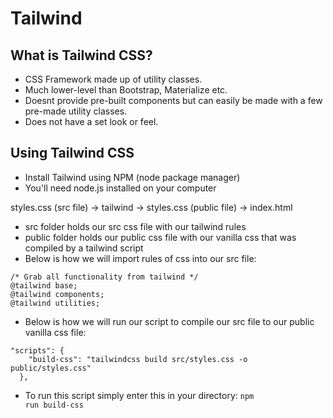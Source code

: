# Tailwind

## What is Tailwind CSS?

- CSS Framework made up of utility classes.
- Much lower-level than Bootstrap, Materialize etc.
- Doesnt provide pre-built components but can easily be made with a few pre-made utility classes.
- Does not have a set look or feel.

## Using Tailwind CSS

- Install Tailwind using NPM (node package manager)
- You'll need node.js installed on your computer

styles.css (src file) -> tailwind -> styles.css (public file) -> index.html

- src folder holds our src css file with our tailwind rules
- public folder holds our public css file with our vanilla css that was compiled by a tailwind script
- Below is how we will import rules of css into our src file:

```
/* Grab all functionality from tailwind */
@tailwind base;
@tailwind components;
@tailwind utilities;

```

- Below is how we will run our script to compile our src file to our public vanilla css file:

```
"scripts": {
    "build-css": "tailwindcss build src/styles.css -o public/styles.css"
  },
```

- To run this script simply enter this in your directory: <code>npm run build-css</code>
